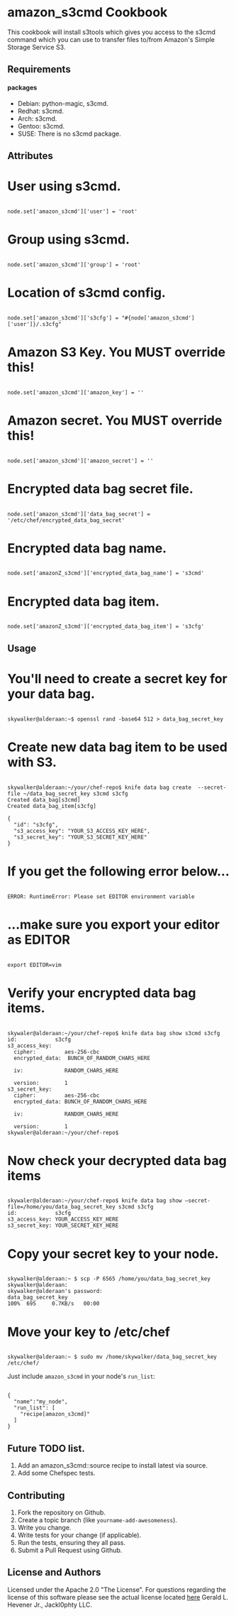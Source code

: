 amazon_s3cmd Cookbook
=====================

This cookbook will install s3tools which gives you access to the s3cmd command which you can use to 
transfer files to/from Amazon's Simple Storage Service S3.

Requirements
------------

#### packages
- Debian: python-magic, s3cmd.
- Redhat: s3cmd.
- Arch: s3cmd.
- Gentoo: s3cmd.
- SUSE: There is no s3cmd package.

Attributes
----------

# User using s3cmd.
<pre><code>
node.set['amazon_s3cmd']['user'] = 'root'
</pre></code>

# Group using s3cmd.
<pre><code>
node.set['amazon_s3cmd']['group'] = 'root'
</pre></code>

# Location of s3cmd config.
<pre><code>
node.set['amazon_s3cmd']['s3cfg'] = "#{node['amazon_s3cmd']['user']}/.s3cfg"
</pre></code>
# Amazon S3 Key. You MUST override this!
<pre><code>
node.set['amazon_s3cmd']['amazon_key'] = ''
</pre></code>
# Amazon secret. You MUST override this!
<pre><code>
node.set['amazon_s3cmd']['amazon_secret'] = ''
</pre></code>

# Encrypted data bag secret file.
<pre><code>
node.set['amazon_s3cmd']['data_bag_secret'] = '/etc/chef/encrypted_data_bag_secret'
</pre></code>

# Encrypted data bag name.
<pre><code>
node.set['amazonZ_s3cmd']['encrypted_data_bag_name'] = 's3cmd'
</pre></code>

# Encrypted data bag item.
<pre><code>
node.set['amazonZ_s3cmd']['encrypted_data_bag_item'] = 's3cfg'
</pre></code>

Usage
-----

# You'll need to create a secret key for your data bag.
<pre><code>
skywalker@alderaan:~$ openssl rand -base64 512 > data_bag_secret_key
</pre></code>
# Create new data bag item to be used with S3.
<pre><code>
skywalker@alderaan:~/your/chef-repo$ knife data bag create  --secret-file ~/data_bag_secret_key s3cmd s3cfg 
Created data_bag[s3cmd] 
Created data_bag_item[s3cfg] 

{ 
  "id": "s3cfg", 
  "s3_access_key": "YOUR_S3_ACCESS_KEY_HERE", 
  "s3_secret_key": "YOUR_S3_SECRET_KEY_HERE" 
} 
</pre></code>

# If you get the following error below...
<pre><code>
ERROR: RuntimeError: Please set EDITOR environment variable
</pre></code>

# ...make sure you export your editor as EDITOR
<pre><code>
export EDITOR=vim
</pre></code>

# Verify your encrypted data bag items.
<pre><code>
skywaler@alderaan:~/your/chef-repo$ knife data bag show s3cmd s3cfg 
id:            s3cfg 
s3_access_key: 
  cipher:         aes-256-cbc 
  encrypted_data:  BUNCH_OF_RANDOM_CHARS_HERE
  
  iv:             RANDOM_CHARS_HERE
  
  version:        1 
s3_secret_key: 
  cipher:         aes-256-cbc 
  encrypted_data: BUNCH_OF_RANDOM_CHARS_HERE
  
  iv:             RANDOM_CHARS_HERE
  
  version:        1 
skywaler@alderaan:~/your/chef-repo$ 
</pre></code>

# Now check your decrypted data bag items
<pre><code>
skywaler@alderaan:~/your/chef-repo$ knife data bag show –secret-file=/home/you/data_bag_secret_key s3cmd s3cfg 
id:            s3cfg 
s3_access_key: YOUR_ACCESS_KEY_HERE
s3_secret_key: YOUR_SECRET_KEY_HERE
</pre></code>

# Copy your secret key to your node.
<pre><code>
skywalker@alderaan:~ $ scp -P 6565 /home/you/data_bag_secret_key skywalker@alderaan: 
skywalker@alderaan's password: 
data_bag_secret_key                                                                                                                                                            100%  695     0.7KB/s   00:00    
</pre></code>

# Move your key to /etc/chef
<pre><code>
skywalker@alderaan:~ $ sudo mv /home/skywalker/data_bag_secret_key /etc/chef/
</pre></code>

Just include `amazon_s3cmd` in your node's `run_list`:

<pre><code>
{
  "name":"my_node",
  "run_list": [
    "recipe[amazon_s3cmd]"
  ]
}
</pre></code>

Future TODO list.
-----------------

1. Add an amazon_s3cmd::source recipe to install latest via source.
2. Add some Chefspec tests.

Contributing
------------
1. Fork the repository on Github.
2. Create a topic branch (like `yourname-add-awesomeness`).
3. Write you change.
4. Write tests for your change (if applicable).
5. Run the tests, ensuring they all pass.
6. Submit a Pull Request using Github.

License and Authors
-------------------
Licensed under the Apache 2.0 "The License".
For questions regarding the license of this software please see the actual license located [here](http://www.apache.org/licenses/LICENSE-2.0)
Gerald L. Hevener Jr., Jackl0phty LLC.
